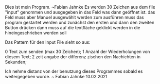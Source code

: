 Dies ist mein Program. ~Fabian Jahnke
Es werden 30 Zeichen aus dem file "input" genommen und ausgegeben in das Feld was dann geöffnet ist.
das Feld muss aber Manuel ausgewählt werden 
zum ausführen muss das program gestartet werden und zunächst den ersten und dann den zweiten Button drücken
dann muss auf die textfläche geklickt werden in die hineingeschrieben werden soll

Das Pattern für den Input File sieht so aus:

0 Text zum senden (max 30 Zeichen); 
1 Anzahl der Wiederholungen von diesem Text; 
2 zeit angabe der differenz zischen den Nachichten in Sekunden; 



Ich nehme distanz von der benutzung dieses Programmes sobald es weitergegeben wurde. 
~ Fabian Jahnke 10.02.2021
